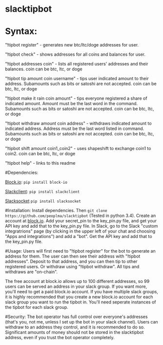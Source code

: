# slacktipbot

# Syntax:

"!tipbot register" - generates new btc/ltc/doge addresses for user.

"!tipbot check" - shows addresses for all coins and balances for user.

"!tipbot addresses coin" - lists all registered users' addresses and their balances.  coin can be btc, ltc, or doge

"!tipbot tip amount coin username" - tips user indicated amount to their address.  Subamounts such as bits or satoshi are not accepted.  coin can be btc, ltc, or doge

"!tipbot make it rain coin amount" - tips everyone registered a share of indicated amount. Amount must be the last word in the command.  Subamounts such as bits or satoshi are not accepted.  coin can be btc, ltc, or doge

"!tipbot withdraw amount coin address" - withdraws indicated amount to indicated address.  Address must be the last word listed in command. Subamounts such as bits or satoshi are not accepted.  coin can be btc, ltc, or doge

"!tipbot shift amount coin1_coin2" - uses shapeshift to exchange coin1 to coin2.  coin can be btc, ltc, or doge

"!tipbot help" - links to this readme

#Dependencies:

[Block.io](https://github.com/BlockIo/block_io-python/blob/master/README.md):
`pip install block-io`

[Slackclient](https://github.com/slackhq/python-slackclient):
`pip install slackclient`

[Slacksocket](https://github.com/vektorlab/slacksocket)
`pip install slacksocket`

#Installation:
Install dependencies.  Then `git clone https://github.com/peoplma/slacktipbot`  (Tested in python 3.4).  Create an account at [block.io](https://block.io/).  Add your secret_pin to the key_pin.py file, and get your API key and add that to the key_pin.py file.  In Slack, go to the Slack "custom integratrions" page (by clicking in the upper left of your chat and choosing "Apps and integrations") and add a "bot".  Get the API key and add that to the key_pin.py file.

#Usage:
Users will first need to "!tipbot register" for the bot to generate an address for them.  The user can then see their address with "!tipbot addresses".  Deposit to that address, and you can then tip to other registered users.  Or withdraw using "!tipbot withdraw".  All tips and withdraws are "on-chain".

The free account at block.io allows up to 100 different addresses, so 99 users can be served an address in your slack group.  If you want more, you'll need to get a paid block.io account.  If you have multiple slack groups, it is highly recommended that you create a new block.io account for each slack group you want to run the tipbot in.  You'll need seperate instances of the tipbot for each slack group.

#Security:
The bot operator has full control over everyone's addresses (that's you, not me, unless I set up the bot in your slack channel).  Users can withdraw to an address they control, and it is recommended to do so.  Significant amounts of money should not be stored in the slacktipbot address, even if you trust the bot operator completely.
